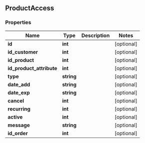 ## ProductAccess

### Properties
Name | Type | Description | Notes
------------ | ------------- | ------------- | -------------
**id** | **int** |  | [optional] 
**id_customer** | **int** |  | [optional] 
**id_product** | **int** |  | [optional] 
**id_product_attribute** | **int** |  | [optional] 
**type** | **string** |  | [optional] 
**date_add** | **string** |  | [optional] 
**date_exp** | **string** |  | [optional] 
**cancel** | **int** |  | [optional] 
**recurring** | **int** |  | [optional] 
**active** | **int** |  | [optional] 
**message** | **string** |  | [optional] 
**id_order** | **int** |  | [optional] 


